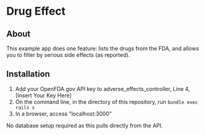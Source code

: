 # Drug Effect

## About

This example app does one feature: lists the drugs from the FDA, and allows you to filter by serious side effects (as reported).

## Installation

1. Add your OpenFDA.gov API key to adverse_effects_controller, Line 4, [Insert Your Key Here]
2. On the command line, in the directory of this repository, run `bundle exec rails s`
3. In a browser, access "localhost:3000"

No database setup required as this pulls directly from the API.


